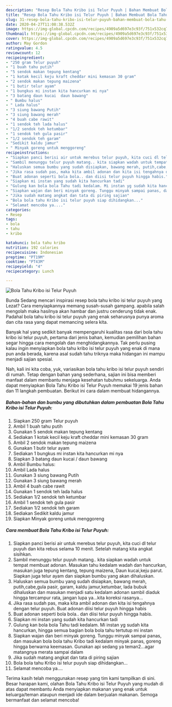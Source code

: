 ```yaml
---
description: "Resep Bola Tahu Kribo isi Telur Puyuh | Bahan Membuat Bola Tahu Kribo isi Telur Puyuh Yang Sedap"
title: "Resep Bola Tahu Kribo isi Telur Puyuh | Bahan Membuat Bola Tahu Kribo isi Telur Puyuh Yang Sedap"
slug: 31-resep-bola-tahu-kribo-isi-telur-puyuh-bahan-membuat-bola-tahu-kribo-isi-telur-puyuh-yang-sedap
date: 2020-04-27T11:08:38.532Z
image: https://img-global.cpcdn.com/recipes/4909a5d697e3c93f/751x532cq70/bola-tahu-kribo-isi-telur-puyuh-foto-resep-utama.jpg
thumbnail: https://img-global.cpcdn.com/recipes/4909a5d697e3c93f/751x532cq70/bola-tahu-kribo-isi-telur-puyuh-foto-resep-utama.jpg
cover: https://img-global.cpcdn.com/recipes/4909a5d697e3c93f/751x532cq70/bola-tahu-kribo-isi-telur-puyuh-foto-resep-utama.jpg
author: May Gordon
ratingvalue: 4.5
reviewcount: 12
recipeingredient:
- "250 gram Telur puyuh"
- "1 buah tahu putih"
- "5 sendok makan tepung kentang"
- "1 kotak kecil keju kraft cheddar mini kemasan 30 gram"
- "2 sendok makan tepung maizena"
- "1 butir telur ayam"
- "1 bungkus mi instan kita hancurkan mi nya"
- "3 batang daun kucai  daun bawang"
- " Bumbu halus"
- " Lada halus"
- "3 siung bawang Putih"
- "3 siung bawang merah"
- "4 buah cabe rawit"
- "1 sendok teh lada halus"
- "1/2 sendok teh ketumbar"
- "1 sendok teh gula pasir"
- "1/2 sendok teh garam"
- "Sedikit kaldu jamur"
- " Minyak goreng untuk menggoreng"
recipeinstructions:
- "Siapkan panci berisi air untuk merebus telur puyuh, kita cuci dl telur puyuh dan kita rebus selama 10 menit. Setelah matang kita angkat sisihkan."
- "Sambil menunggu telur puyuh matang.. kita siapkan wadah untuk tempat membuat adonan. Masukan tahu kedalam wadah dan hancurkan, masukan juga tepung kentang, tepung maizena, Daun kucai,keju parut. Siapkan juga telur ayam dan siapkan bumbu yang akan dihaluskan."
- "Haluskan semua bumbu yang sudah disiapkan, bawang merah, putih,cabe,gula pasir, garam, kaldu jamur,ketumbar, lada bubuk dihaluskan dan masukan menjadi satu kedalam adonan sambil diaduk hingga tercampur rata, jangan lupa ya...kita koreksi rasanya..."
- "Jika rasa sudah pas, maka kita ambil adonan dan kita isi tengahnya dengan telur puyuh. Buat adonan diisi telur puyuh hingga habis"
- "Buat adonan seperti bola bola.. dan diisi telur puyuh hingga habis."
- "Siapkan mi instan yang sudah kita hancurkan tadi"
- "Gulung kan bola bola Tahu tadi kedalam. Mi instan yg sudah kita hancurkan, hingga semua bagian bola bola tahu tertutup mi instan"
- "Siapkan wajan dan beri minyak goreng. Tunggu minyak sampai panas, dan masukan bola bola tahu Kribo tadi kedalam minyak panas, goreng hingga berwarna keemasan. Gunakan api sedang ya teman2...agar matangnya merata sampai dalam"
- "Jika sudah matang angkat dan tata di piring sajian"
- "Bola bola tahu Kribo isi telur puyuh siap dihidangkan..."
- "Selamat mencoba ya...."
categories:
- Resep
tags:
- bola
- tahu
- kribo

katakunci: bola tahu kribo 
nutrition: 192 calories
recipecuisine: Indonesian
preptime: "PT19M"
cooktime: "PT43M"
recipeyield: "4"
recipecategory: Lunch

---
```



![Bola Tahu Kribo isi Telur Puyuh](https://img-global.cpcdn.com/recipes/4909a5d697e3c93f/751x532cq70/bola-tahu-kribo-isi-telur-puyuh-foto-resep-utama.jpg)

Bunda Sedang mencari inspirasi resep bola tahu kribo isi telur puyuh yang Lezat? Cara menyiapkannya memang susah-susah gampang. apabila salah mengolah maka hasilnya akan hambar dan justru cenderung tidak enak. Padahal bola tahu kribo isi telur puyuh yang enak seharusnya punya aroma dan cita rasa yang dapat memancing selera kita.



Banyak hal yang sedikit banyak mempengaruhi kualitas rasa dari bola tahu kribo isi telur puyuh, pertama dari jenis bahan, kemudian pemilihan bahan segar hingga cara mengolah dan menghidangkannya. Tak perlu pusing kalau ingin menyiapkan bola tahu kribo isi telur puyuh yang enak di mana pun anda berada, karena asal sudah tahu triknya maka hidangan ini mampu menjadi sajian spesial.


Nah, kali ini kita coba, yuk, variasikan bola tahu kribo isi telur puyuh sendiri di rumah. Tetap dengan bahan yang sederhana, sajian ini bisa memberi manfaat dalam membantu menjaga kesehatan tubuhmu sekeluarga. Anda dapat menyiapkan Bola Tahu Kribo isi Telur Puyuh memakai 19 jenis bahan dan 11 langkah pembuatan. Berikut ini cara dalam membuat hidangannya.

<!--inarticleads1-->

##### Bahan-bahan dan bumbu yang dibutuhkan dalam pembuatan Bola Tahu Kribo isi Telur Puyuh:

1. Siapkan 250 gram Telur puyuh
1. Ambil 1 buah tahu putih
1. Gunakan 5 sendok makan tepung kentang
1. Sediakan 1 kotak kecil keju kraft cheddar mini kemasan 30 gram
1. Ambil 2 sendok makan tepung maizena
1. Gunakan 1 butir telur ayam
1. Sediakan 1 bungkus mi instan kita hancurkan mi nya
1. Siapkan 3 batang daun kucai / daun bawang
1. Ambil  Bumbu halus:
1. Ambil  Lada halus
1. Gunakan 3 siung bawang Putih
1. Gunakan 3 siung bawang merah
1. Ambil 4 buah cabe rawit
1. Gunakan 1 sendok teh lada halus
1. Sediakan 1/2 sendok teh ketumbar
1. Ambil 1 sendok teh gula pasir
1. Sediakan 1/2 sendok teh garam
1. Sediakan Sedikit kaldu jamur
1. Siapkan  Minyak goreng untuk menggoreng




<!--inarticleads2-->

##### Cara membuat Bola Tahu Kribo isi Telur Puyuh:

1. Siapkan panci berisi air untuk merebus telur puyuh, kita cuci dl telur puyuh dan kita rebus selama 10 menit. Setelah matang kita angkat sisihkan.
1. Sambil menunggu telur puyuh matang.. kita siapkan wadah untuk tempat membuat adonan. Masukan tahu kedalam wadah dan hancurkan, masukan juga tepung kentang, tepung maizena, Daun kucai,keju parut. Siapkan juga telur ayam dan siapkan bumbu yang akan dihaluskan.
1. Haluskan semua bumbu yang sudah disiapkan, bawang merah, putih,cabe,gula pasir, garam, kaldu jamur,ketumbar, lada bubuk dihaluskan dan masukan menjadi satu kedalam adonan sambil diaduk hingga tercampur rata, jangan lupa ya...kita koreksi rasanya...
1. Jika rasa sudah pas, maka kita ambil adonan dan kita isi tengahnya dengan telur puyuh. Buat adonan diisi telur puyuh hingga habis
1. Buat adonan seperti bola bola.. dan diisi telur puyuh hingga habis.
1. Siapkan mi instan yang sudah kita hancurkan tadi
1. Gulung kan bola bola Tahu tadi kedalam. Mi instan yg sudah kita hancurkan, hingga semua bagian bola bola tahu tertutup mi instan
1. Siapkan wajan dan beri minyak goreng. Tunggu minyak sampai panas, dan masukan bola bola tahu Kribo tadi kedalam minyak panas, goreng hingga berwarna keemasan. Gunakan api sedang ya teman2...agar matangnya merata sampai dalam
1. Jika sudah matang angkat dan tata di piring sajian
1. Bola bola tahu Kribo isi telur puyuh siap dihidangkan...
1. Selamat mencoba ya....




Terima kasih telah menggunakan resep yang tim kami tampilkan di sini. Besar harapan kami, olahan Bola Tahu Kribo isi Telur Puyuh yang mudah di atas dapat membantu Anda menyiapkan makanan yang enak untuk keluarga/teman ataupun menjadi ide dalam berjualan makanan. Semoga bermanfaat dan selamat mencoba!
